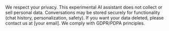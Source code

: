 We respect your privacy. This experimental AI assistant does not collect or sell personal data. 
Conversations may be stored securely for functionality (chat history, personalization, safety). 
If you want your data deleted, please contact us at [your email]. 
We comply with GDPR/PDPA principles.
